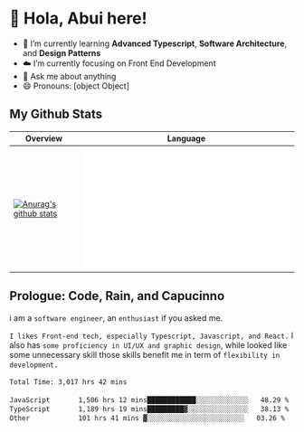 # 👋 Hola, Abui here!

- 🌱 I’m currently learning **Advanced Typescript**, **Software Architecture**, and **Design Patterns**
- ☁️ I’m currently focusing on Front End Development
- 💬 Ask me about anything
- 😄 Pronouns: [object Object]

## My Github Stats

| Overview | Language |
| --- | --- |
|[![Anurag's github stats](https://github-readme-stats.vercel.app/api?username=abui-am&count_private=true)](https://github.com/anuraghazra/github-readme-stats)|![Language](https://raw.githubusercontent.com/abui-am/stats/c6455f656dfce7acd3951e5ec5b25d72af0b2ee3/generated/languages.svg)|

## Prologue: Code, Rain, and Capucinno
i am a `software engineer`, an `enthusiast` if you asked me. 

`I likes Front-end tech, especially Typescript, Javascript, and React.` I also has `some proficiency in UI/UX and graphic design`, while looked like some unnecessary skill those skills benefit me in term of `flexibility in development.`


<!--START_SECTION:waka-->

```text
Total Time: 3,017 hrs 42 mins

JavaScript       1,506 hrs 12 mins████████████░░░░░░░░░░░░░   48.29 %
TypeScript       1,189 hrs 19 mins█████████▓░░░░░░░░░░░░░░░   38.13 %
Other            101 hrs 41 mins ▓░░░░░░░░░░░░░░░░░░░░░░░░   03.26 %
```

<!--END_SECTION:waka-->
